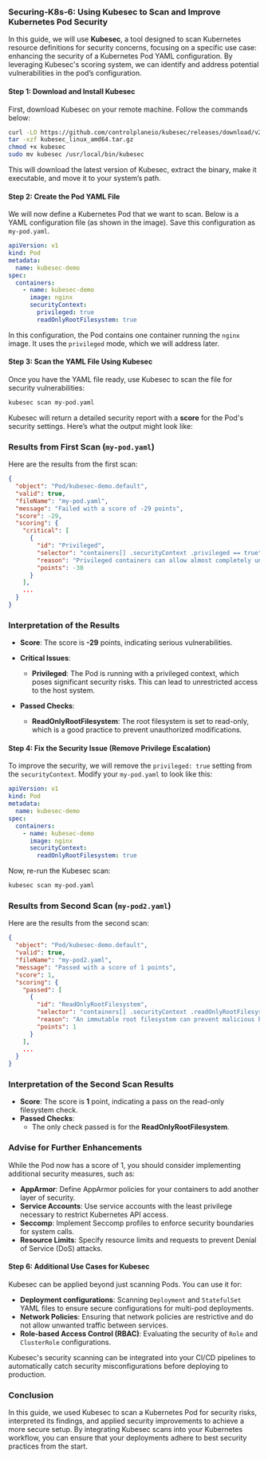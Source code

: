 ### Securing-K8s-6: Using Kubesec to Scan and Improve Kubernetes Pod Security

In this guide, we will use **Kubesec**, a tool designed to scan Kubernetes resource definitions for security concerns, focusing on a specific use case: enhancing the security of a Kubernetes Pod YAML configuration. By leveraging Kubesec's scoring system, we can identify and address potential vulnerabilities in the pod’s configuration.

#### Step 1: Download and Install Kubesec

First, download Kubesec on your remote machine. Follow the commands below:

```bash
curl -LO https://github.com/controlplaneio/kubesec/releases/download/v2.14.1/kubesec_linux_amd64.tar.gz
tar -xzf kubesec_linux_amd64.tar.gz
chmod +x kubesec
sudo mv kubesec /usr/local/bin/kubesec
```

This will download the latest version of Kubesec, extract the binary, make it executable, and move it to your system’s path.


#### Step 2: Create the Pod YAML File

We will now define a Kubernetes Pod that we want to scan. Below is a YAML configuration file (as shown in the image). Save this configuration as `my-pod.yaml`.

```yaml
apiVersion: v1
kind: Pod
metadata:
  name: kubesec-demo
spec:
  containers:
    - name: kubesec-demo
      image: nginx
      securityContext:
        privileged: true
        readOnlyRootFilesystem: true
```

In this configuration, the Pod contains one container running the `nginx` image. It uses the `privileged` mode, which we will address later.

#### Step 3: Scan the YAML File Using Kubesec

Once you have the YAML file ready, use Kubesec to scan the file for security vulnerabilities:

```bash
kubesec scan my-pod.yaml
```

Kubesec will return a detailed security report with a **score** for the Pod's security settings. Here’s what the output might look like:

### Results from First Scan (`my-pod.yaml`)

Here are the results from the first scan:

```json
{
  "object": "Pod/kubesec-demo.default",
  "valid": true,
  "fileName": "my-pod.yaml",
  "message": "Failed with a score of -29 points",
  "score": -29,
  "scoring": {
    "critical": [
      {
        "id": "Privileged",
        "selector": "containers[] .securityContext .privileged == true",
        "reason": "Privileged containers can allow almost completely unrestricted host access",
        "points": -30
      }
    ],
    ...
  }
}
```

### Interpretation of the Results

- **Score**: The score is **-29** points, indicating serious vulnerabilities.
- **Critical Issues**: 
  - **Privileged**: The Pod is running with a privileged context, which poses significant security risks. This can lead to unrestricted access to the host system.

- **Passed Checks**:
  - **ReadOnlyRootFilesystem**: The root filesystem is set to read-only, which is a good practice to prevent unauthorized modifications.

#### Step 4: Fix the Security Issue (Remove Privilege Escalation)

To improve the security, we will remove the `privileged: true` setting from the `securityContext`. Modify your `my-pod.yaml` to look like this:

```yaml
apiVersion: v1
kind: Pod
metadata:
  name: kubesec-demo
spec:
  containers:
    - name: kubesec-demo
      image: nginx
      securityContext:
        readOnlyRootFilesystem: true
```

Now, re-run the Kubesec scan:

```bash
kubesec scan my-pod.yaml
```

### Results from Second Scan (`my-pod2.yaml`)

Here are the results from the second scan:

```json
{
  "object": "Pod/kubesec-demo.default",
  "valid": true,
  "fileName": "my-pod2.yaml",
  "message": "Passed with a score of 1 points",
  "score": 1,
  "scoring": {
    "passed": [
      {
        "id": "ReadOnlyRootFilesystem",
        "selector": "containers[] .securityContext .readOnlyRootFilesystem == true",
        "reason": "An immutable root filesystem can prevent malicious binaries being added to PATH and increase attack cost",
        "points": 1
      }
    ],
    ...
  }
}
```

### Interpretation of the Second Scan Results

- **Score**: The score is **1** point, indicating a pass on the read-only filesystem check.
- **Passed Checks**: 
  - The only check passed is for the **ReadOnlyRootFilesystem**.

### Advise for Further Enhancements

While the Pod now has a score of 1, you should consider implementing additional security measures, such as:

- **AppArmor**: Define AppArmor policies for your containers to add another layer of security.
- **Service Accounts**: Use service accounts with the least privilege necessary to restrict Kubernetes API access.
- **Seccomp**: Implement Seccomp profiles to enforce security boundaries for system calls.
- **Resource Limits**: Specify resource limits and requests to prevent Denial of Service (DoS) attacks.


#### Step 6: Additional Use Cases for Kubesec

Kubesec can be applied beyond just scanning Pods. You can use it for:
- **Deployment configurations**: Scanning `Deployment` and `StatefulSet` YAML files to ensure secure configurations for multi-pod deployments.
- **Network Policies**: Ensuring that network policies are restrictive and do not allow unwanted traffic between services.
- **Role-based Access Control (RBAC)**: Evaluating the security of `Role` and `ClusterRole` configurations.

Kubesec's security scanning can be integrated into your CI/CD pipelines to automatically catch security misconfigurations before deploying to production.

### Conclusion

In this guide, we used Kubesec to scan a Kubernetes Pod for security risks, interpreted its findings, and applied security improvements to achieve a more secure setup. By integrating Kubesec scans into your Kubernetes workflow, you can ensure that your deployments adhere to best security practices from the start.





